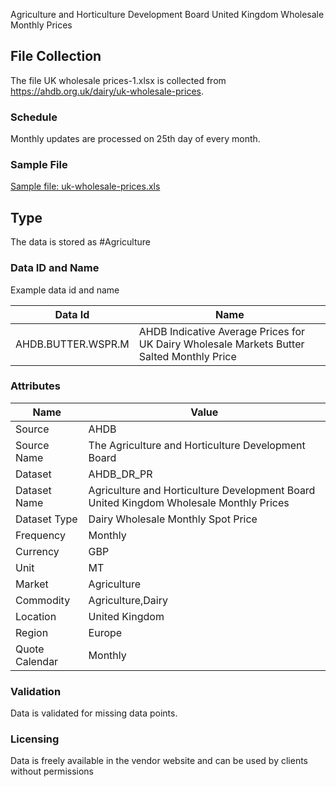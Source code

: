 Agriculture and Horticulture Development Board United Kingdom Wholesale Monthly Prices  

## File Collection

The file UK wholesale prices-1.xlsx is collected from https://ahdb.org.uk/dairy/uk-wholesale-prices.

### Schedule

Monthly updates are processed on 25th day of every month.

### Sample File

[Sample file: uk-wholesale-prices.xls](pathname://../../static/file-samples/UK%20wholesale%20prices-1.xlsx)

## Type

The data is stored as #Agriculture

### Data ID and Name

Example data id and name

|**Data Id**|**Name**|
|-|-|
|AHDB.BUTTER.WSPR.M|AHDB Indicative Average Prices for UK Dairy Wholesale Markets Butter Salted Monthly Price|

### Attributes

|Name|Value|
|-|-|
|Source|AHDB|
|Source Name|The Agriculture and Horticulture Development Board|
|Dataset|AHDB_DR_PR|
|Dataset Name|Agriculture and Horticulture Development Board United Kingdom Wholesale Monthly Prices|
|Dataset Type|Dairy Wholesale Monthly Spot Price|
|Frequency|Monthly|
|Currency|GBP|
|Unit|MT|
|Market|Agriculture|
|Commodity|Agriculture,Dairy|
|Location|United Kingdom|
|Region|Europe|
|Quote Calendar|Monthly|

### Validation

Data is validated for missing data points.

### Licensing

Data is freely available in the vendor website and can be used by clients without permissions